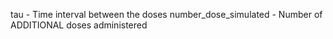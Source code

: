 tau - Time interval between the doses
number_dose_simulated - Number of ADDITIONAL doses administered
